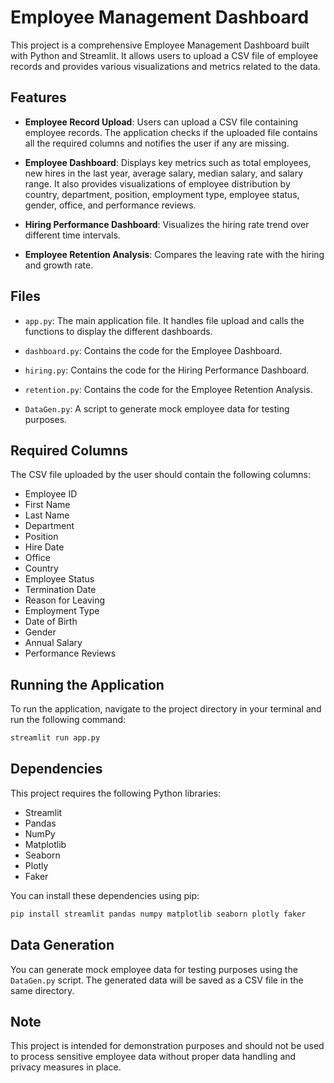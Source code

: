 # Employee Management Dashboard

This project is a comprehensive Employee Management Dashboard built with Python and Streamlit. It allows users to upload a CSV file of employee records and provides various visualizations and metrics related to the data.

## Features

- **Employee Record Upload**: Users can upload a CSV file containing employee records. The application checks if the uploaded file contains all the required columns and notifies the user if any are missing.

- **Employee Dashboard**: Displays key metrics such as total employees, new hires in the last year, average salary, median salary, and salary range. It also provides visualizations of employee distribution by country, department, position, employment type, employee status, gender, office, and performance reviews.

- **Hiring Performance Dashboard**: Visualizes the hiring rate trend over different time intervals.

- **Employee Retention Analysis**: Compares the leaving rate with the hiring and growth rate.

## Files

- `app.py`: The main application file. It handles file upload and calls the functions to display the different dashboards.

- `dashboard.py`: Contains the code for the Employee Dashboard.

- `hiring.py`: Contains the code for the Hiring Performance Dashboard.

- `retention.py`: Contains the code for the Employee Retention Analysis.

- `DataGen.py`: A script to generate mock employee data for testing purposes.

## Required Columns

The CSV file uploaded by the user should contain the following columns:

- Employee ID
- First Name
- Last Name
- Department
- Position
- Hire Date
- Office
- Country
- Employee Status
- Termination Date
- Reason for Leaving
- Employment Type
- Date of Birth
- Gender
- Annual Salary
- Performance Reviews

## Running the Application

To run the application, navigate to the project directory in your terminal and run the following command:

```bash
streamlit run app.py
```

## Dependencies

This project requires the following Python libraries:

- Streamlit
- Pandas
- NumPy
- Matplotlib
- Seaborn
- Plotly
- Faker

You can install these dependencies using pip:

```bash
pip install streamlit pandas numpy matplotlib seaborn plotly faker
```

## Data Generation

You can generate mock employee data for testing purposes using the `DataGen.py` script. The generated data will be saved as a CSV file in the same directory.

## Note

This project is intended for demonstration purposes and should not be used to process sensitive employee data without proper data handling and privacy measures in place.